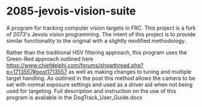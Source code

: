 # 2085-jevois-vision-suite

A program for tracking computer vision targets in FRC. This project is a fork of 2073's Jevois vision programming. The intent of this project is to provide similar functionality to the original with a slightly modified methodology. 

Rather than the traditional HSV filtering approach, this program uses the Green-Red approach outlined here https://www.chiefdelphi.com/forums/showthread.php?p=1713557#post1713557 as well as making changes to tuning and multiple target handling.
As outlined in the post this method allows the camera to be set with normal exposure settings and used as a driver aid when not being used for targeting. Full description and instruction on the use of this program is avaliable in the DogTrack_User_Guide.docx
